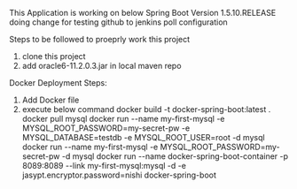 This Application is working on below Spring Boot Version
<version>1.5.10.RELEASE</version>
doing change for testing github to jenkins poll configuration

Steps to be followed to proeprly work this project
1. clone this project
2. add oracle6-11.2.0.3.jar in local maven repo

Docker Deployment Steps:
1. Add Docker file
2. execute below command
   docker build -t docker-spring-boot:latest .
   docker pull mysql
   docker run --name my-first-mysql -e MYSQL_ROOT_PASSWORD=my-secret-pw -e MYSQL_DATABASE=testdb -e MYSQL_ROOT_USER=root -d mysql
   docker run --name my-first-mysql -e MYSQL_ROOT_PASSWORD=my-secret-pw -d mysql
   docker run --name docker-spring-boot-container -p 8089:8089 --link my-first-mysql:mysql -d -e jasypt.encryptor.password=nishi docker-spring-boot


